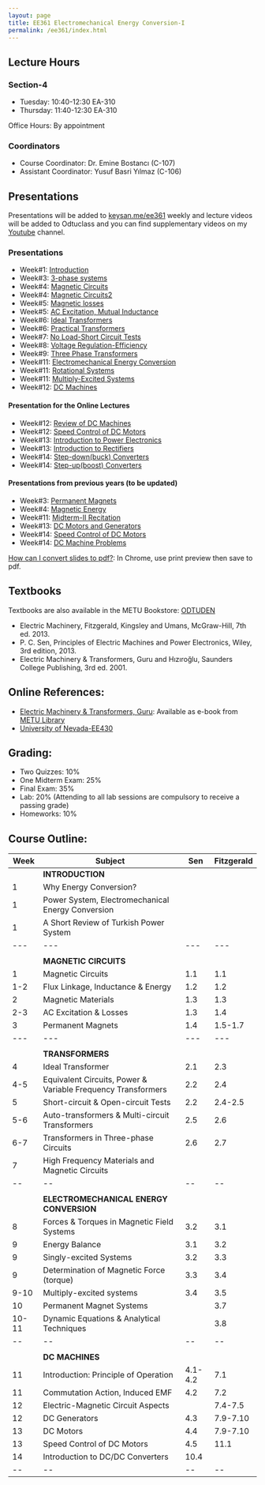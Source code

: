 ```yaml
---
layout: page
title: EE361 Electromechanical Energy Conversion-I
permalink: /ee361/index.html
---
```


## Lecture Hours

### Section-4
- Tuesday: 10:40-12:30 EA-310
- Thursday: 11:40-12:30 EA-310

Office Hours: By appointment

### Coordinators

- Course Coordinator: Dr. Emine Bostancı (C-107)
- Assistant Coordinator: Yusuf Basri Yılmaz (C-106) 

## Presentations

<!--
You can download PDFs of all presentations from [this link](https://www.dropbox.com/s/6t6lvdor1k2kb9i/ee361_presentations_2017.zip?dl=1). Note that, PDF versions can be slightly out-dated, so please check the html versions for the newest and animated versions.
-->

Presentations will be added to [keysan.me/ee361](http://keysan.me/ee361/) weekly and lecture videos will be added to Odtuclass and you can find supplementary videos on my [Youtube](https://www.youtube.com/channel/UCkBWz-xDRrpYb7-jvklqIKA) channel.



### Presentations

- Week#1: [Introduction](/presentations/ee361_intro.html)
- Week#3: [3-phase systems](/presentations/ee361_3phase_ac.html)
- Week#4: [Magnetic Circuits](/presentations/ee361_magnetic_circuits.html)
- Week#4: [Magnetic Circuits2](/presentations/ee361_magnetic_circuits2.html)
- Week#5: [Magnetic losses](/presentations/ee361_hystresis_losses.html)
- Week#5: [AC Excitation, Mutual Inductance](/presentations/ee361_ac_excitation.html)
- Week#6: [Ideal Transformers](/presentations/ee361_ideal_transformers.html)
- Week#6: [Practical Transformers](/presentations/ee361_practical_transformers.html)
- Week#7: [No Load-Short Circuit Tests](/presentations/ee361_no_load_short_circuit.html)
- Week#8: [Voltage Regulation-Efficiency](/presentations/ee361_voltage_regulation.html)
- Week#9: [Three Phase Transformers](/presentations/ee361_3phase_transformers.html)
- Week#11: [Electromechanical Energy Conversion](/presentations/ee361_electromechanical_conversion.html)
- Week#11: [Rotational Systems](/presentations/ee361_virtual_work.html)
- Week#11: [Multiply-Excited Systems](/presentations/ee361_multiply_excited.html)
- Week#12: [DC Machines](/presentations/ee361_dc_machine.html)



#### Presentation for the Online Lectures

- Week#12: [Review of DC Machines](/presentations/ee361_dc_machine_review_control.html)
- Week#12: [Speed Control of DC Motors](/presentations/ee361_dc_motors_speed_control.html)
- Week#13: [Introduction to Power Electronics](/presentations/ee361_intro_to_power_electronics.html)
- Week#13: [Introduction to Rectifiers](/presentations/ee361_intro_to_rectifiers.html)
- Week#14: [Step-down(buck) Converters](/presentations/ee361_intro_to_buck_converters.html)
- Week#14: [Step-up(boost) Converters](/presentations/ee361_boost_converters.html)


#### Presentations from previous years (to be updated)
- Week#3: [Permanent Magnets](/presentations/ee361_magnets.html)
- Week#4: [Magnetic Energy](/presentations/ee361_magnetic_energy.html)
- Week#11: [Midterm-II Recitation](/presentations/ee361_mt2_recitation.html)
- Week#13: [DC Motors and Generators](/presentations/ee361_dc_machine_types.html)
- Week#14: [Speed Control of DC Motors](/presentations/ee361_dc_motors_speed_control.html)
- Week#14: [DC Machine Problems](/presentations/ee361_final_recitation.html)

<!---
- Week#8: [Recitation Hour](/presentations/ee361_recitation.html)
- Week#9: [Per Unit System](/presentations/ee361_per_unit.html)
-->

[How can I convert slides to pdf?](https://github.com/gnab/remark/issues/50): In Chrome, use print preview then save to pdf.


<!--
## Lecture Notes:
- [EE361-GitBook](http://ozank.gitbooks.io/ee361): (only for a few topics).

## Solved Problems
- [Magnetic Circuits](/files/ee361_solved_problems_1.pdf)
- [HMW#1-2010](/files/ee361_solved_problems_1a.pdf)-[HMW#1 Solutions](/files/ee361_solved_problems_1a_solutions.pdf)
- [Transformers](/files/ee361_solved_problems_2.pdf)
-->

## Textbooks

Textbooks are also available in the METU Bookstore: [ODTUDEN](https://www.odtuden.com.tr/)

- Electric Machinery, Fitzgerald, Kingsley and Umans, McGraw-Hill, 7th ed. 2013.
- P. C. Sen, Principles of Electric Machines and Power Electronics, Wiley, 3rd edition, 2013.
- Electric Machinery & Transformers, Guru and Hızıroğlu, Saunders College Publishing, 3rd ed. 2001.

## Online References:

- [Electric Machinery & Transformers, Guru](http://library.metu.edu.tr/search~S4?/aguru/aguru/1,20,35,B/l856~b1417325&FF=aguru+bhag+s&4,,4,1,0/indexsort=-): Available as e-book from [METU Library](http://library.metu.edu.tr/search~S4?/aguru/aguru/1%2C20%2C35%2CB/frameset&FF=aguru+bhag+s&4%2C%2C4/indexsort=-)
- [University of Nevada-EE430](http://www.egr.unlv.edu/~eebag/teaching.html)

## Grading:

- Two Quizzes: 10%
- One Midterm Exam: 25%
- Final Exam: 35%
- Lab: 20% (Attending to all lab sessions are compulsory to receive a passing grade)
- Homeworks: 10%

## Course Outline:

| Week | Subject |Sen | Fitzgerald |
| -- | -- | -- | -- |
| |**INTRODUCTION** |||
| 1 | Why Energy Conversion? |  |  |
| 1 | Power System, Electromechanical Energy Conversion |  |  |
| 1 | A Short Review of Turkish Power System |  |  |
| --- | --- | --- | --- |
|  |  |  |  |
| |**MAGNETIC CIRCUITS** |||
| 1 | Magnetic Circuits | 1.1 | 1.1 |
| 1-2 | Flux Linkage, Inductance & Energy| 1.2 | 1.2 |
| 2 | Magnetic Materials | 1.3 | 1.3 |
| 2-3 | AC Excitation & Losses | 1.3 | 1.4 |
| 3 | Permanent Magnets | 1.4 | 1.5-1.7 |
| --- | --- | --- | --- |
|  |  |  |  |
| | **TRANSFORMERS** | | |
| 4 | Ideal Transformer | 2.1 | 2.3 |
| 4-5 | Equivalent Circuits, Power & Variable Frequency Transformers | 2.2 | 2.4 |
| 5 | Short-circuit & Open-circuit Tests | 2.2 | 2.4-2.5 |
| 5-6 | Auto-transformers & Multi-circuit Transformers | 2.5 | 2.6 |
| 6-7 | Transformers in Three-phase Circuits | 2.6 | 2.7 |
| 7 | High Frequency Materials and Magnetic Circuits |  |  |
| -- | -- | -- | -- |
|  |  |  |  |
|  | **ELECTROMECHANICAL ENERGY CONVERSION** |  |  |
| 8 | Forces & Torques in Magnetic Field Systems | 3.2 | 3.1 |
| 9 | Energy Balance | 3.1 | 3.2 |
| 9 | Singly-excited Systems | 3.2 | 3.3 |
| 9 | Determination of  Magnetic Force (torque) | 3.3 | 3.4 |
| 9-10| Multiply-excited systems | 3.4 | 3.5 |
| 10 | Permanent Magnet Systems |  | 3.7 |
| 10-11 | Dynamic Equations & Analytical Techniques |  | 3.8 |
| -- | -- | -- | -- |
|  |  |  |  |
|  | **DC MACHINES** | | |
| 11 | Introduction: Principle of Operation | 4.1-4.2 | 7.1 |
| 11 | Commutation Action, Induced EMF | 4.2 | 7.2 |
| 12 | Electric-Magnetic Circuit Aspects | | 7.4-7.5 |
| 12 | DC Generators | 4.3 | 7.9-7.10 |
| 13 | DC Motors | 4.4 | 7.9-7.10 |
| 13 | Speed Control of DC Motors | 4.5 | 11.1 |
| 14 | Introduction to DC/DC Converters | 10.4 |  |
| -- | -- | -- | -- |

